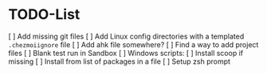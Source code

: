 # TODO-List

[ ] Add missing git files
[ ] Add Linux config directories with a templated `.chezmoiignore` file
[ ] Add ahk file somewhere?
[ ] Find a way to add project files
[ ] Blank test run in Sandbox
[ ] Windows scripts:
    [ ] Install scoop if missing
    [ ] Install from list of packages in a file
    [ ] Setup zsh prompt
